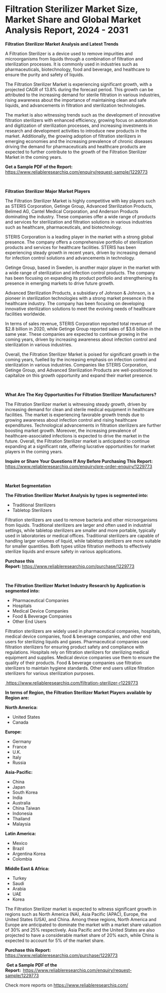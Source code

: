 <p><h1>Filtration Sterilizer Market Size, Market Share and Global Market Analysis Report, 2024 - 2031</h1></p><p><strong>Filtration Sterilizer Market Analysis and Latest Trends</strong></p>
<p><p>A Filtration Sterilizer is a device used to remove impurities and microorganisms from liquids through a combination of filtration and sterilization processes. It is commonly used in industries such as pharmaceuticals, biotechnology, food and beverage, and healthcare to ensure the purity and safety of liquids.</p><p>The Filtration Sterilizer Market is experiencing significant growth, with a projected CAGR of 13.8% during the forecast period. This growth can be attributed to the increasing demand for sterile filtration in various industries, rising awareness about the importance of maintaining clean and safe liquids, and advancements in filtration and sterilization technologies. </p><p>The market is also witnessing trends such as the development of innovative filtration sterilizers with enhanced efficiency, growing focus on automation and digitization of sterilization processes, and increasing investments in research and development activities to introduce new products in the market. Additionally, the growing adoption of filtration sterilizers in emerging economies and the increasing prevalence of chronic diseases driving the demand for pharmaceuticals and healthcare products are expected to further contribute to the growth of the Filtration Sterilizer Market in the coming years.</p></p>
<p><strong>Get a Sample PDF of the Report:&nbsp;</strong> <a href="https://www.reliableresearchiq.com/enquiry/request-sample/1229773">https://www.reliableresearchiq.com/enquiry/request-sample/1229773</a></p>
<p>&nbsp;</p>
<p><strong>Filtration Sterilizer Major Market Players</strong></p>
<p><p>The Filtration Sterilizer Market is highly competitive with key players such as STERIS Corporation, Getinge Group, Advanced Sterilization Products, Belimed AG, Cantel Medical Corporation, and Anderson Products dominating the industry. These companies offer a wide range of products and services for sterilization and filtration solutions in various industries such as healthcare, pharmaceuticals, and biotechnology.</p><p>STERIS Corporation is a leading player in the market with a strong global presence. The company offers a comprehensive portfolio of sterilization products and services for healthcare facilities. STERIS has been experiencing steady growth in recent years, driven by increasing demand for infection control solutions and advancements in technology.</p><p>Getinge Group, based in Sweden, is another major player in the market with a wide range of sterilization and infection control products. The company has been focusing on expanding its product portfolio and strengthening its presence in emerging markets to drive future growth.</p><p>Advanced Sterilization Products, a subsidiary of Johnson & Johnson, is a pioneer in sterilization technologies with a strong market presence in the healthcare industry. The company has been focusing on developing innovative sterilization solutions to meet the evolving needs of healthcare facilities worldwide.</p><p>In terms of sales revenue, STERIS Corporation reported total revenue of $2.8 billion in 2020, while Getinge Group reported sales of $3.6 billion in the same year. These companies are expected to continue growing in the coming years, driven by increasing awareness about infection control and sterilization in various industries.</p><p>Overall, the Filtration Sterilizer Market is poised for significant growth in the coming years, fuelled by the increasing emphasis on infection control and sterilization in various industries. Companies like STERIS Corporation, Getinge Group, and Advanced Sterilization Products are well-positioned to capitalize on this growth opportunity and expand their market presence.</p></p>
<p>&nbsp;</p>
<p><strong>What Are The Key Opportunities For Filtration Sterilizer Manufacturers?</strong></p>
<p><p>The Filtration Sterilizer market is witnessing steady growth, driven by increasing demand for clean and sterile medical equipment in healthcare facilities. The market is experiencing favorable growth trends due to growing awareness about infection control and rising healthcare expenditures. Technological advancements in filtration sterilizers are further boosting market growth. Moreover, the increasing prevalence of healthcare-associated infections is expected to drive the market in the future. Overall, the Filtration Sterilizer market is anticipated to continue expanding at a significant rate, offering lucrative opportunities for market players in the coming years.</p></p>
<p><strong>Inquire or Share Your Questions If Any Before Purchasing This Report:</strong> <a href="https://www.reliableresearchiq.com/enquiry/pre-order-enquiry/1229773">https://www.reliableresearchiq.com/enquiry/pre-order-enquiry/1229773</a></p>
<p>&nbsp;</p>
<p><strong>Market Segmentation</strong></p>
<p><strong>The Filtration Sterilizer Market Analysis by types is segmented into:</strong></p>
<p><ul><li>Traditional Sterilizers</li><li>Tabletop Sterilizers</li></ul></p>
<p><p>Filtration sterilizers are used to remove bacteria and other microorganisms from liquids. Traditional sterilizers are larger and often used in industrial settings, while tabletop sterilizers are smaller and more portable, typically used in laboratories or medical offices. Traditional sterilizers are capable of handling larger volumes of liquid, while tabletop sterilizers are more suitable for smaller quantities. Both types utilize filtration methods to effectively sterilize liquids and ensure safety in various applications.</p></p>
<p><strong>Purchase this Report:&nbsp;</strong><a href="https://www.reliableresearchiq.com/purchase/1229773">https://www.reliableresearchiq.com/purchase/1229773</a></p>
<p>&nbsp;</p>
<p><strong>The Filtration Sterilizer Market Industry Research by Application is segmented into:</strong></p>
<p><ul><li>Pharmaceutical Companies</li><li>Hospitals</li><li>Medical Device Companies</li><li>Food & Beverage Companies</li><li>Other End Users</li></ul></p>
<p><p>Filtration sterilizers are widely used in pharmaceutical companies, hospitals, medical device companies, food & beverage companies, and other end users for sterilizing liquids and gases. Pharmaceutical companies use filtration sterilizers for ensuring product safety and compliance with regulations. Hospitals rely on filtration sterilizers for sterilizing medical equipment and supplies. Medical device companies use them to ensure the quality of their products. Food & beverage companies use filtration sterilizers to maintain hygiene standards. Other end users utilize filtration sterilizers for various sterilization purposes.</p></p>
<p><a href="https://www.reliableresearchiq.com/filtration-sterilizer-r1229773">&nbsp;https://www.reliableresearchiq.com/filtration-sterilizer-r1229773</a></p>
<p><strong>In terms of Region, the Filtration Sterilizer Market Players available by Region are:</strong></p>
<p>
    <p> <strong> North America: </strong>
        <ul>
            <li>United States</li>
            <li>Canada</li>
        </ul>
        </p> 
    <p> <strong> Europe: </strong>
        <ul>
            <li>Germany</li>
            <li>France</li>
            <li>U.K.</li>
            <li>Italy</li>
            <li>Russia</li>
        </ul>
        </p> 
    <p> <strong> Asia-Pacific: </strong>
        <ul>
            <li>China</li>
            <li>Japan</li>
            <li>South Korea</li>
            <li>India</li>
            <li>Australia</li>
            <li>China Taiwan</li>
            <li>Indonesia</li>
            <li>Thailand</li>
            <li>Malaysia</li>
        </ul>
        </p> 
    <p> <strong> Latin America: </strong>
        <ul>
            <li>Mexico</li>
            <li>Brazil</li>
            <li>Argentina Korea</li>
            <li>Colombia</li>
        </ul>
        </p> 
    <p> <strong> Middle East & Africa: </strong>
        <ul>
            <li>Turkey</li>
            <li>Saudi</li>
            <li>Arabia</li>
            <li>UAE</li>
            <li>Korea</li>
        </ul>
    </p>
    </p>
<p><p>The Filtration Sterilizer market is expected to witness significant growth in regions such as North America (NA), Asia Pacific (APAC), Europe, the United States (USA), and China. Among these regions, North America and Europe are anticipated to dominate the market with a market share valuation of 30% and 25% respectively. Asia Pacific and the United States are also projected to have a considerable market share of 20% each, while China is expected to account for 5% of the market share.</p></p>
<p><strong>Purchase this Report: </strong><a href="https://www.reliableresearchiq.com/purchase/1229773">https://www.reliableresearchiq.com/purchase/1229773</a></p>
<p>&nbsp;<strong>Get a Sample PDF of the Report:&nbsp;&nbsp;</strong><a href="https://www.reliableresearchiq.com/enquiry/request-sample/1229773">https://www.reliableresearchiq.com/enquiry/request-sample/1229773</a></p>
<p><strong></strong></p>
<p>Check more reports on <a href="https://www.reliableresearchiq.com/">https://www.reliableresearchiq.com/</a></p>